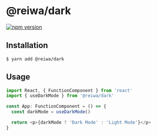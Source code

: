 # @reiwa/dark

[![npm version](https://badge.fury.io/js/%40reiwa%2Fdark.svg)](https://badge.fury.io/js/%40reiwa%2Fdark)

## Installation

```
$ yarn add @reiwa/dark
```

## Usage

```ts
import React, { FunctionComponent } from 'react'
import { useDarkMode } from '@reiwa/dark'

const App: FunctionComponent = () => {
  const darkMode = useDarkMode()

  return <p>{darkMode ? 'Dark Mode' : 'Light Mode'}</p>
}
```
